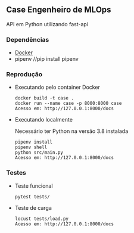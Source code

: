 ## Case Engenheiro de MLOps

API em Python utilizando fast-api

### Dependências
- [Docker](https://docs.docker.com/engine/install/)
- pipenv //pip install pipenv

### Reprodução
- Executando pelo container Docker

    ```
    docker build -t case .
    docker run --name case -p 8000:8000 case
    Acesso em: http://127.0.0.1:8000/docs
    ```
- Executando localmente
    
    Necessário ter Python na versão 3.8 instalada
    ```
    pipenv install
    pipenv shell
    python src/main.py
    Acesso em: http://127.0.0.1:8000/docs
    ```

### Testes
- Teste funcional
    ```
    pytest tests/    
    ```    
- Teste de carga
    ```
    locust tests/load.py
    Acesso em: http://127.0.0.1:8000/docs
    ```